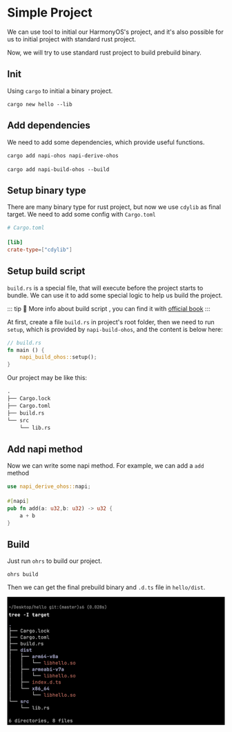 # Simple Project

We can use tool to initial our HarmonyOS's project, and it's also possible for us to initial project with standard rust project.

Now, we will try to use standard rust project to build prebuild binary.

## Init

Using `cargo` to initial a binary project.

```shell
cargo new hello --lib
```

## Add dependencies

We need to add some dependencies, which provide useful functions.

```shell
cargo add napi-ohos napi-derive-ohos

cargo add napi-build-ohos --build
```

## Setup binary type

There are many binary type for rust project, but now we use `cdylib` as final target. We need to add some config with `Cargo.toml`

```toml
# Cargo.toml

[lib]
crate-type=["cdylib"]
```

## Setup build script

`build.rs` is a special file, that will execute before the project starts to bundle. We can use it to add some special logic to help us build the project.

::: tip 🔆
More info about build script , you can find it with [official book](https://doc.rust-lang.org/cargo/reference/build-scripts.html)
:::

At first, create a file `build.rs` in project's root folder, then we need to run `setup`, which is provided by `napi-build-ohos`, and the content is below here:

```rust
// build.rs
fn main () {
    napi_build_ohos::setup();
}
```

Our project may be like this:

```txt
.
├── Cargo.lock
├── Cargo.toml
├── build.rs
└── src
    └── lib.rs
```

## Add napi method

Now we can write some napi method. For example, we can add a `add` method

```rust
use napi_derive_ohos::napi;

#[napi]
pub fn add(a: u32,b: u32) -> u32 {
    a + b
}
```

## Build

Just run `ohrs` to build our project.

```shell
ohrs build
```

Then we can get the final prebuild binary and `.d.ts` file in `hello/dist`.

![Dist](./assets/dist_tree.png)
